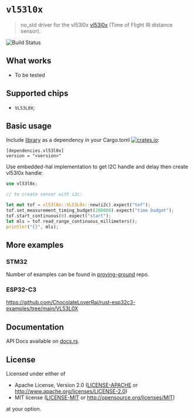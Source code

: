 # `vl53l0x`

> no_std driver for the vl53l0x [vl53l0x](https://www.st.com/resource/en/datasheet/vl53l0x.pdf) (Time of Flight IR distance sensor).

![Build Status](https://github.com/copterust/vl53l0x/actions/workflows/ci.yaml/badge.svg)

## What works

- To be tested

## Supported chips

* `VL53L0X`;


## Basic usage

Include [library](https://crates.io/crates/vl53l0x) as a dependency in your Cargo.toml
[![crates.io](http://meritbadge.herokuapp.com/vl53l0x?style=flat-square)](https://crates.io/crates/vl53l0x):

```
[dependencies.vl53l0x]
version = "<version>"
```

Use embedded-hal implementation to get I2C handle and delay then create vl53l0x handle:

```rust
use vl53l0x;

// to create sensor with i2c:

let mut tof = vl53l0x::VL53L0x::new(i2c).expect("tof");
tof.set_measurement_timing_budget(200000).expect("time budget");
tof.start_continuous(0).expect("start");
let mls = tof.read_range_continuous_millimeters();
println!("{}", mls);
```

## More examples
### STM32
Number of examples can be found in [proving-ground](https://github.com/copterust/proving-ground) repo.

### ESP32-C3
https://github.com/ChocolateLoverRaj/rust-esp32c3-examples/tree/main/VL53L0X

## Documentation

API Docs available on [docs.rs](https://docs.rs/vl53l0x).

## License

Licensed under either of

- Apache License, Version 2.0 ([LICENSE-APACHE](LICENSE-APACHE) or
  http://www.apache.org/licenses/LICENSE-2.0)
- MIT license ([LICENSE-MIT](LICENSE-MIT) or http://opensource.org/licenses/MIT)

at your option.
